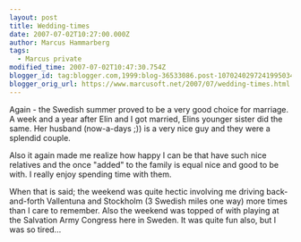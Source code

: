 ```yaml
---
layout: post
title: Wedding-times
date: 2007-07-02T10:27:00.000Z
author: Marcus Hammarberg
tags:
  - Marcus private
modified_time: 2007-07-02T10:47:30.754Z
blogger_id: tag:blogger.com,1999:blog-36533086.post-1070240297241995034
blogger_orig_url: https://www.marcusoft.net/2007/07/wedding-times.html
---
```


Again - the Swedish summer proved to be a very good choice for
marriage. A week and a year after Elin and I got married, Elins younger
sister did the same. Her husband (now-a-days ;)) is a very nice guy and
they were a splendid couple.

Also it again made me realize how happy I can be that have such nice
relatives and the once "added" to the family is equal nice and good to
be with. I really enjoy spending time with them.

When that is said; the weekend was quite hectic involving me driving
back-and-forth Vallentuna and Stockholm (3 Swedish
miles one way) more times than I care to remember. Also the weekend was
topped of with playing at the Salvation Army Congress here in Sweden. It
was quite fun also, but I was so tired...
